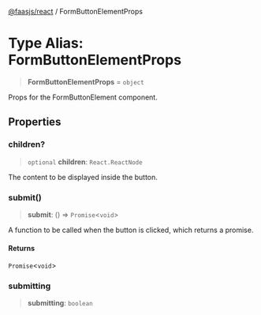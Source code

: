 [@faasjs/react](../README.md) / FormButtonElementProps

# Type Alias: FormButtonElementProps

> **FormButtonElementProps** = `object`

Props for the FormButtonElement component.

## Properties

### children?

> `optional` **children**: `React.ReactNode`

The content to be displayed inside the button.

### submit()

> **submit**: () => `Promise`\<`void`\>

A function to be called when the button is clicked, which returns a promise.

#### Returns

`Promise`\<`void`\>

### submitting

> **submitting**: `boolean`
